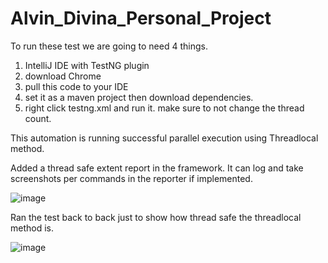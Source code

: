 # Alvin_Divina_Personal_Project

To run these test we are going to need 4 things. 
1. IntelliJ IDE with TestNG plugin
2. download Chrome
3. pull this code to your IDE
4. set it as a maven project then download dependencies.
5. right click testng.xml and run it. make sure to not change the thread count.

This automation is running successful parallel execution using Threadlocal method.

Added a thread safe extent report in the framework. It can log and take screenshots per commands in the reporter if implemented.


![image](https://user-images.githubusercontent.com/29578497/145630429-ea48c40d-ef00-4c1a-a835-7c493f7700ca.png)


Ran the test back to back just to show how thread safe the threadlocal method is.


![image](https://user-images.githubusercontent.com/29578497/144966016-4a4e84fb-2c84-415b-847e-45503cd4bb6e.png)
